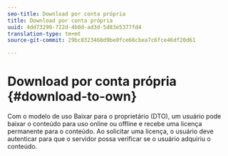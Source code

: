 ```yaml
---
seo-title: Download por conta própria
title: Download por conta própria
uuid: 4dd73299-722d-4b0d-ad3d-5d83e5377fd4
translation-type: tm+mt
source-git-commit: 29bc8323460d9be0fce66cbea7c6fce46df20d61

---
```



# Download por conta própria {#download-to-own}

Com o modelo de uso Baixar para o proprietário (DTO), um usuário pode baixar o conteúdo para uso online ou offline e recebe uma licença permanente para o conteúdo. Ao solicitar uma licença, o usuário deve autenticar para que o servidor possa verificar se o usuário adquiriu o conteúdo.
